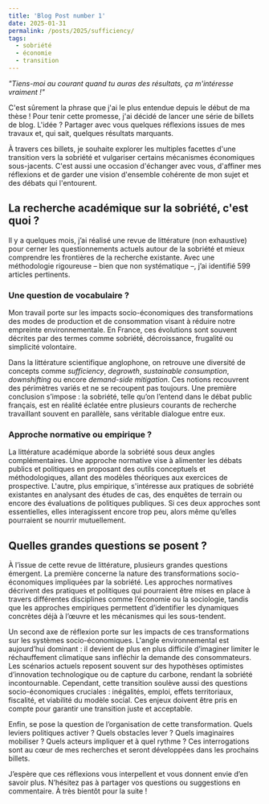```yaml
---
title: 'Blog Post number 1'
date: 2025-01-31
permalink: /posts/2025/sufficiency/
tags:
  - sobriété
  - économie
  - transition
---
```


_"Tiens-moi au courant quand tu auras des résultats, ça m'intéresse vraiment !"_

C'est sûrement la phrase que j'ai le plus entendue depuis le début de ma thèse ! Pour tenir cette promesse, j'ai décidé de lancer une série de billets de blog. L'idée ? Partager avec vous quelques réflexions issues de mes travaux et, qui sait, quelques résultats marquants.

À travers ces billets, je souhaite explorer les multiples facettes d'une transition vers la sobriété et vulgariser certains mécanismes économiques sous-jacents. C'est aussi une occasion d'échanger avec vous, d'affiner mes réflexions et de garder une vision d'ensemble cohérente de mon sujet et des débats qui l'entourent.

## La recherche académique sur la sobriété, c'est quoi ?

Il y a quelques mois, j’ai réalisé une revue de littérature (non exhaustive) pour cerner les questionnements actuels autour de la sobriété et mieux comprendre les frontières de la recherche existante. Avec une méthodologie rigoureuse – bien que non systématique –, j’ai identifié 599 articles pertinents.

### Une question de vocabulaire ?

Mon travail porte sur les impacts socio-économiques des transformations des modes de production et de consommation visant à réduire notre empreinte environnementale. En France, ces évolutions sont souvent décrites par des termes comme sobriété, décroissance, frugalité ou simplicité volontaire.

Dans la littérature scientifique anglophone, on retrouve une diversité de concepts comme _sufficiency_, _degrowth_, _sustainable consumption_, _downshifting_ ou encore _demand-side mitigation_. Ces notions recouvrent des périmètres variés et ne se recoupent pas toujours. Une première conclusion s’impose : la sobriété, telle qu’on l’entend dans le débat public français, est en réalité éclatée entre plusieurs courants de recherche travaillant souvent en parallèle, sans véritable dialogue entre eux.

### Approche normative ou empirique ?

La littérature académique aborde la sobriété sous deux angles complémentaires. Une approche normative vise à alimenter les débats publics et politiques en proposant des outils conceptuels et méthodologiques, allant des modèles théoriques aux exercices de prospective. L'autre, plus empirique, s'intéresse aux pratiques de sobriété existantes en analysant des études de cas, des enquêtes de terrain ou encore des évaluations de politiques publiques. Si ces deux approches sont essentielles, elles interagissent encore trop peu, alors même qu’elles pourraient se nourrir mutuellement.

## Quelles grandes questions se posent ?

À l’issue de cette revue de littérature, plusieurs grandes questions émergent. La première concerne la nature des transformations socio-économiques impliquées par la sobriété. Les approches normatives décrivent des pratiques et politiques qui pourraient être mises en place à travers différentes disciplines comme l’économie ou la sociologie, tandis que les approches empiriques permettent d’identifier les dynamiques concrètes déjà à l’œuvre et les mécanismes qui les sous-tendent.

Un second axe de réflexion porte sur les impacts de ces transformations sur les systèmes socio-économiques. L'angle environnemental est aujourd’hui dominant : il devient de plus en plus difficile d’imaginer limiter le réchauffement climatique sans infléchir la demande des consommateurs. Les scénarios actuels reposent souvent sur des hypothèses optimistes d’innovation technologique ou de capture du carbone, rendant la sobriété incontournable. Cependant, cette transition soulève aussi des questions socio-économiques cruciales : inégalités, emploi, effets territoriaux, fiscalité, et viabilité du modèle social. Ces enjeux doivent être pris en compte pour garantir une transition juste et acceptable.

Enfin, se pose la question de l’organisation de cette transformation. Quels leviers politiques activer ? Quels obstacles lever ? Quels imaginaires mobiliser ? Quels acteurs impliquer et à quel rythme ? Ces interrogations sont au cœur de mes recherches et seront développées dans les prochains billets.

J’espère que ces réflexions vous interpellent et vous donnent envie d’en savoir plus. N’hésitez pas à partager vos questions ou suggestions en commentaire. À très bientôt pour la suite !

